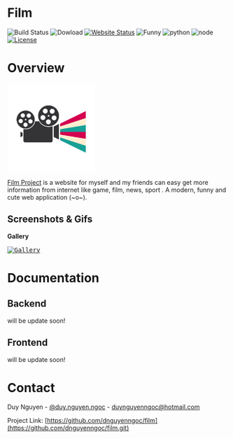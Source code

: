 <!-- License for this project -->
Film
=========
![Build Status](https://github.com/dnguyenngoc/film/workflows/PRODUCTION/badge.svg)
![Dowload](https://img.shields.io/github/downloads/dnguyenngoc/film/total)
[![Website Status](https://img.shields.io/website-up-down-green-red/http/shields.io.svg)](https://vntravel.tech)
![Funny](https://img.shields.io/badge/funny-yes-yellow.svg)
![python](https://img.shields.io/badge/python-3.8-blue.svg)
![node](https://img.shields.io/badge/node-alpine:latest-green.svg)
[![License](https://img.shields.io/badge/License-BSD%203--Clause-blue.svg)](https://github.com/dnguyenngoc/film/blob/master/LICENSE)


<!-- Overview for projecj include logo and description and gallery -->
Overview
=========

<img
  src="https://github.com/dnguyenngoc/film/blob/main/statics/project-logo.jpg?raw=true"
  alt="Film"
  width="200"
/>

[Film Project](https://github.com/dnguyenngoc/film) is a website for myself and my friends can easy get more information from internet like game, film, news, sport . A modern, funny and cute web application (~o~).

## Screenshots & Gifs

**Gallery**

<kbd><a href="https://github.com/dnguyenngoc/film"><img title="Gallery" src="https://github.com/dnguyenngoc/film/blob/main/statics/image.jpg?raw=true"></a></kbd><br/>



<!-- Just some document for backend and frontend -->
Documentation
=======

## Backend

will be update soon!

## Frontend

will be update soon!


<!--follow intagram or CONTACT to me if you have any question? -->
Contact
=======

Duy Nguyen - [@duy.nguyen.ngoc](https://www.instagram.com/duy.nguyen.ngoc/) - duynguyenngoc@hotmail.com

Project Link: [https://github.com/dnguyenngoc/film](https://github.com/dnguyenngoc/film.git)